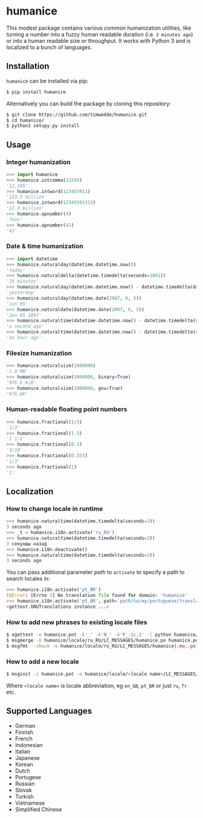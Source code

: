 # humanice

This modest package contains various common humanization utilities, like turning a number into a fuzzy human readable duration (i.e. `3 minutes ago`) or into a human readable size or throughput. It works with Python 3 and is localized to a bunch of languages.


## Installation

`humanice` can be installed via pip:
```bash
$ pip install humanice
```

Alternatively you can build the package by cloning this repository:
```bash
$ git clone https://github.com/timwedde/humanice.git
$ cd humanice/
$ python3 setupy.py install
```

## Usage

### Integer humanization

```python
>>> import humanice
>>> humanice.intcomma(12345)
'12,345'
>>> humanice.intword(123455913)
'123.5 million'
>>> humanice.intword(12345591313)
'12.3 billion'
>>> humanice.apnumber(4)
'four'
>>> humanice.apnumber(41)
'41'
```

### Date & time humanization

```python
>>> import datetime
>>> humanice.naturalday(datetime.datetime.now())
'today'
>>> humanice.naturaldelta(datetime.timedelta(seconds=1001))
'16 minutes'
>>> humanice.naturalday(datetime.datetime.now() - datetime.timedelta(days=1))
'yesterday'
>>> humanice.naturalday(datetime.date(2007, 6, 5))
'Jun 05'
>>> humanice.naturaldate(datetime.date(2007, 6, 5))
'Jun 05 2007'
>>> humanice.naturaltime(datetime.datetime.now() - datetime.timedelta(seconds=1))
'a second ago'
>>> humanice.naturaltime(datetime.datetime.now() - datetime.timedelta(seconds=3600))
'an hour ago'
```

### Filesize humanization

```python
>>> humanice.naturalsize(1000000)
'1.0 MB'
>>> humanice.naturalsize(1000000, binary=True)
'976.6 KiB'
>>> humanice.naturalsize(1000000, gnu=True)
'976.6K'
```

### Human-readable floating point numbers

```python
>>> humanice.fractional(1/3)
'1/3'
>>> humanice.fractional(1.5)
'1 1/2'
>>> humanice.fractional(0.3)
'3/10'
>>> humanice.fractional(0.333)
'1/3'
>>> humanice.fractional(1)
'1'
```

## Localization

### How to change locale in runtime

```python
>>> humanice.naturaltime(datetime.timedelta(seconds=3))
3 seconds ago
>>> _t = humanice.i18n.activate('ru_RU')
>>> humanice.naturaltime(datetime.timedelta(seconds=3))
3 секунды назад
>>> humanice.i18n.deactivate()
>>> humanice.naturaltime(datetime.timedelta(seconds=3))
3 seconds ago
```

You can pass additional parameter *path* to `activate` to specify a path to search locales in:

```python
>>> humanice.i18n.activate('pt_BR')
IOError: [Errno 2] No translation file found for domain: 'humanice'
>>> humanice.i18n.activate('pt_BR', path='path/to/my/portuguese/translation/')
<gettext.GNUTranslations instance ...>
```

### How to add new phrases to existing locale files

```bash
$ xgettext -o humanice.pot -k'_' -k'N_' -k'P_:1c,2' -l python humanice/*.py  # extract new phrases
$ msgmerge -U humanice/locale/ru_RU/LC_MESSAGES/humanice.po humanice.pot # add them to locale files
$ msgfmt --check -o humanice/locale/ru_RU/LC_MESSAGES/humanice{.mo,.po} # compile to binary .mo
```

### How to add a new locale

```bash
$ msginit -i humanice.pot -o humanice/locale/<locale name>/LC_MESSAGES/humanice.po --locale <locale name>
```

Where `<locale name>` is locale abbreviation, eg `en_GB`, `pt_BR` or just `ru`, `fr` etc.


## Supported Languages

* German
* Finnish
* French
* Indonesian
* Italian
* Japanese
* Korean
* Dutch
* Portugese
* Russian
* Slovak
* Turkish
* Vietnamese
* Simplified Chinese
